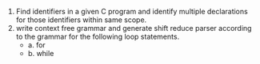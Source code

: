 1. Find identifiers in a given C program and identify multiple declarations for those identifiers within same scope.
2. write context free grammar and generate shift reduce parser according to the grammar for the following loop statements.
   - a. for
   - b. while
